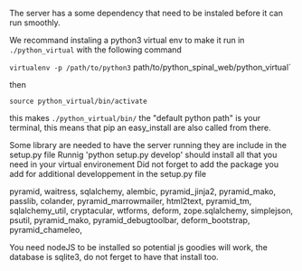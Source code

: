 The server has a some dependency that need to be instaled before it can run smoothly.

We recommand instaling a python3 virtual env to make it run in `./python_virtual` with the following command

```virtualenv -p /path/to/python3``` path/to/python_spinal_web/python_virtual`

then

```source python_virtual/bin/activate```

this makes `./python_virtual/bin/` the "default python path" is your terminal, this means that pip an easy_install are also called from there.

Some library are needed to have the server running they are include in the setup.py file
Runnig 'python setup.py develop' should install all that you need in your virtual environement
Did not forget to add the package you add for additional developpement in the setup.py file


pyramid,
waitress,
sqlalchemy,
alembic,
pyramid_jinja2,
pyramid_mako,
passlib,
colander,
pyramid_marrowmailer,
html2text,
pyramid_tm,
sqlalchemy_util,
cryptacular,
wtforms,
deform,
zope.sqlalchemy,
simplejson,
psutil,
pyramid_mako,
pyramid_debugtoolbar,
deform_bootstrap,
pyramid_chameleo,



You need nodeJS to be installed so potential js goodies will work, the database is sqlite3, do not ferget to have that install too.
